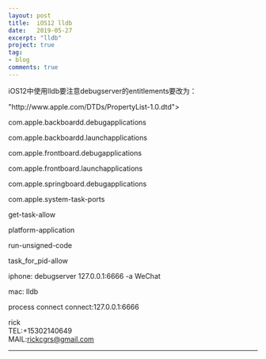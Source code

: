 ```yaml
---
layout: post
title:  iOS12 lldb
date:   2019-05-27
excerpt: "lldb"
project: true
tag:
- blog
comments: true
---
```

 
    
<center> </center>
 iOS12中使用lldb要注意debugserver的entitlements要改为：<p>
 
 <?xml version="1.0" encoding="UTF-8"?><p>
 <!DOCTYPE plist PUBLIC "-//Apple//DTD PLIST 1.0//EN"<p> "http://www.apple.com/DTDs/PropertyList-1.0.dtd"><p>
 <plist version="1.0"><p>
 <dict><p>
 <key>com.apple.backboardd.debugapplications</key><p>
 <true/><p>
 <key>com.apple.backboardd.launchapplications</key><p>
 <true/><p>
 <key>com.apple.frontboard.debugapplications</key><p>
 <true/><p>
 <key>com.apple.frontboard.launchapplications</key><p>
 <true/><p>
 <key>com.apple.springboard.debugapplications</key><p>
 <true/><p>
 <key>com.apple.system-task-ports</key><p>
 <true/><p>
 <key>get-task-allow</key><p>
 <true/><p>
 <key>platform-application</key><p>
 <true/><p>
 <key>run-unsigned-code</key><p>
 <true/><p>
 <key>task_for_pid-allow</key><p>
 <true/><p>
 </dict><p>
 </plist><p>
 
 iphone: debugserver 127.0.0.1:6666 -a WeChat<p>
 
 mac: lldb<p>
 process connect connect:127.0.0.1:6666<p>
 

     
rick   
TEL:+15302140649    
MAIL:rickcgrs@gmail.com  

 
 
 

---
 

 
 
 
